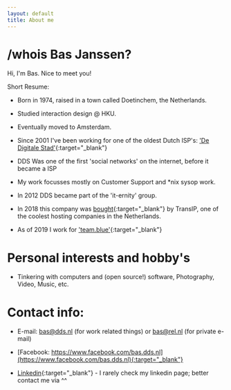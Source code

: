 ```yaml
---
layout: default
title: About me
---
```

# /whois Bas Janssen? 

Hi, I'm Bas. Nice to meet you! 

Short Resume: 

* Born in 1974, raised in a town called Doetinchem, the Netherlands.  

* Studied interaction design @ HKU.

* Eventually moved to Amsterdam.

* Since 2001 I've been working for one of the oldest Dutch ISP's: ['De Digitale Stad'](https://www.dds.nl){:target="_blank"} 

* DDS Was one of the first 'social networks' on the internet, before it became a ISP  

* My work focusses mostly on Customer Support and *nix sysop work.

* In 2012 DDS became part of the 'it-ernity' group. 

* In 2018 this company was [bought](https://www.dds.nl/dds/transip.php){:target="_blank"} by TransIP, one of the coolest hosting companies in the Netherlands.

* As of 2019 I work for ['team.blue'](https://team.blue/){:target="_blank"} 

# Personal interests and hobby's

* Tinkering with computers and (open source!) software, Photography, Video, Music, etc.   

# Contact info: 

* E-mail: [bas@dds.nl](mailto:bas@dds.nl) (for work related things) or [bas@rel.nl](mailto:bas@rel.nl) (for private e-mail) 

* [Facebook: https://www.facebook.com/bas.dds.nl](https://www.facebook.com/bas.dds.nl){:target="_blank"}

* [Linkedin](https://www.linkedin.com/in/bas-janssen-0422bb8a/){:target="_blank"} - I rarely check my linkedin page; better contact me via ^^ 



